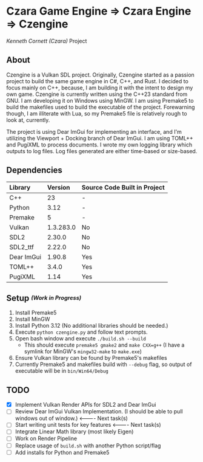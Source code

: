 # Czara Game Engine => Czara Engine => Czengine
*Kenneth Cornett (Czara)* Project

## About
Czengine is a Vulkan SDL project.  Originally, Czengine started as a passion project to build the same game engine in C#, C++, and Rust.  I decided to focus mainly on C++, because, I am building it with the intent to design my own game.  Czengine is currently written using the C++23 standard from GNU.  I am developing it on Windows using MinGW.  I am using Premake5 to build the makefiles used to build the executable of the project.  Forewarning though, I am illiterate with Lua, so my Premake5 file is relatively rough to look at, currently. 

The project is using Dear ImGui for implementing an interface, and I'm utilizing the Viewport + Docking branch of Dear ImGui.  I am using TOML++ and PugiXML to process documents.  I wrote my own logging library which outputs to log files.  Log files generated are either time-based or size-based.

## Dependencies

| Library | Version | Source Code Built in Project |
|:---------|:------|:--------------------------------|
| C++ | 23 | - |
| Python | 3.12 | - |
| Premake | 5 | - |
| Vulkan | 1.3.283.0 | No |
| SDL2 | 2.30.0 | No |
| SDL2_ttf | 2.22.0 | No |
| Dear ImGui | 1.90.8 | Yes |
| TOML++ | 3.4.0 | Yes |
| PugiXML | 1.14 | Yes |


## Setup <sup><sub>*(Work in Progress)*</sub></sup>
1) Install Premake5
1) Install MinGW
1) Install Python 3.12 (No additional libraries should be needed.)
1) Execute `python czengine.py` and follow text prompts.
1) Open bash window and execute `./build.sh --build`
   - This should execute `premake5 gmake2` and `make CXX=g++` (I have a symlink for MinGW's `mingw32-make` to `make.exe`)
1) Ensure Vulkan library can be found by Premake5's makefiles
1) Currently Premake5 and makefiles  build with `--debug` flag, so output of executable will be in `bin/Win64/Debug`

## TODO
- [X] Implement Vulkan Render APIs for SDL2 and Dear ImGui
- [ ] Review Dear ImGui Vulkan Implementation.  (I should be able to pull windows out of window.) <---- Next task(s)
- [ ] Start writing unit tests for key features <---- Next task(s)
- [ ] Integrate Linear Math library (most likely Eigen)
- [ ] Work on Render Pipeline
- [ ] Replace usage of `build.sh` with another Python script/flag
- [ ] Add installs for Python and Premake5